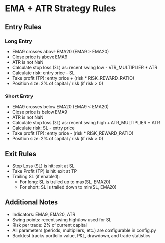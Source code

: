 # EMA + ATR Strategy Rules

## Entry Rules

### Long Entry
- EMA9 crosses above EMA20 (EMA9 > EMA20)
- Close price is above EMA9
- ATR is not NaN
- Calculate stop loss (SL) as: recent swing low - ATR_MULTIPLIER * ATR
- Calculate risk: entry price - SL
- Take profit (TP): entry price + (risk * RISK_REWARD_RATIO)
- Position size: 2% of capital / risk (if risk > 0)

### Short Entry
- EMA9 crosses below EMA20 (EMA9 < EMA20)
- Close price is below EMA9
- ATR is not NaN
- Calculate stop loss (SL) as: recent swing high + ATR_MULTIPLIER * ATR
- Calculate risk: SL - entry price
- Take profit (TP): entry price - (risk * RISK_REWARD_RATIO)
- Position size: 2% of capital / risk (if risk > 0)

## Exit Rules
- Stop Loss (SL) is hit: exit at SL
- Take Profit (TP) is hit: exit at TP
- Trailing SL (if enabled):
    - For long: SL is trailed up to max(SL, EMA20)
    - For short: SL is trailed down to min(SL, EMA20)

## Additional Notes
- Indicators: EMA9, EMA20, ATR
- Swing points: recent swing high/low used for SL
- Risk per trade: 2% of current capital
- All parameters (periods, multipliers, etc.) are configurable in config.py
- Backtest tracks portfolio value, P&L, drawdown, and trade statistics
